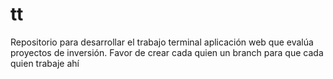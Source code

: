 # tt
Repositorio para desarrollar el trabajo terminal aplicación web que evalúa proyectos de inversión. Favor de crear cada quien un branch para que cada quien trabaje ahí
